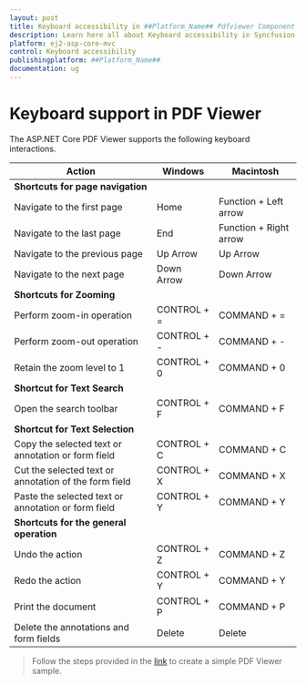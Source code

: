 ```yaml
---
layout: post
title: Keyboard accessibility in ##Platform_Name## Pdfviewer Component
description: Learn here all about Keyboard accessibility in Syncfusion ##Platform_Name## Pdfviewer component of Syncfusion Essential JS 2 and more.
platform: ej2-asp-core-mvc
control: Keyboard accessibility
publishingplatform: ##Platform_Name##
documentation: ug
---
```


# Keyboard support in PDF Viewer

The ASP.NET Core PDF Viewer supports the following keyboard interactions.

|**Action**|**Windows**|**Macintosh**|
|--|--|--|
|**Shortcuts for page navigation**|||
|Navigate to the first page|Home|Function + Left arrow|
|Navigate to the last page|End|Function + Right arrow|
|Navigate to the previous page|Up Arrow|Up Arrow|
|Navigate to the next page|Down Arrow|Down Arrow|
|**Shortcuts for Zooming**|||
|Perform zoom-in operation|CONTROL + =|COMMAND + =|
|Perform zoom-out operation|CONTROL + -|COMMAND + -|
|Retain the zoom level to 1|CONTROL + 0|COMMAND + 0|
|**Shortcut for Text Search**|||
|Open the search toolbar|CONTROL + F|COMMAND + F|
|**Shortcut for Text Selection**|||
|Copy the selected text or annotation or form field|CONTROL + C|COMMAND + C|
|Cut the selected text or annotation of the form field|CONTROL + X|COMMAND + X|
|Paste the selected text or annotation or form field|CONTROL + Y|COMMAND + Y|
|**Shortcuts for the general operation**|||
|Undo the action|CONTROL + Z|COMMAND + Z|
|Redo the action|CONTROL + Y|COMMAND + Y|
|Print the document|CONTROL + P|COMMAND + P|
|Delete the annotations and form fields|Delete|Delete|

> Follow the steps provided in the [link](https://ej2.syncfusion.com/aspnetcore/documentation/pdfviewer/getting-started/) to create a simple PDF Viewer sample.